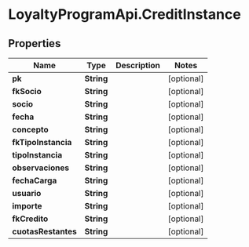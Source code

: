# LoyaltyProgramApi.CreditInstance

## Properties
Name | Type | Description | Notes
------------ | ------------- | ------------- | -------------
**pk** | **String** |  | [optional] 
**fkSocio** | **String** |  | [optional] 
**socio** | **String** |  | [optional] 
**fecha** | **String** |  | [optional] 
**concepto** | **String** |  | [optional] 
**fkTipoInstancia** | **String** |  | [optional] 
**tipoInstancia** | **String** |  | [optional] 
**observaciones** | **String** |  | [optional] 
**fechaCarga** | **String** |  | [optional] 
**usuario** | **String** |  | [optional] 
**importe** | **String** |  | [optional] 
**fkCredito** | **String** |  | [optional] 
**cuotasRestantes** | **String** |  | [optional] 


